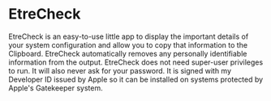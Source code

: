 EtreCheck
=========
EtreCheck is an easy-to-use little app to display the important details of your system configuration and allow you to copy that information to the Clipboard. EtreCheck automatically removes any personally identifiable information from the output. EtreCheck does not need super-user privileges to run. It will also never ask for your password. It is signed with my Developer ID issued by Apple so it can be installed on systems protected by Apple's Gatekeeper system.
